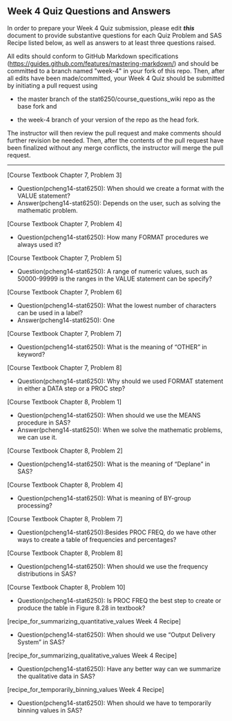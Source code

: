 ## Week 4 Quiz Questions and Answers

In order to prepare your Week 4 Quiz submission, please edit ***this*** document to provide substantive questions for each Quiz Problem and SAS Recipe listed below, as well as answers to at least three questions raised.

All edits should conform to GitHub Markdown specifications (https://guides.github.com/features/mastering-markdown/) and should be committed to a branch named "week-4" in your fork of this repo. Then, after all edits have been made/committed, your Week 4 Quiz should be submitted by initiating a pull request using

- the master branch of the stat6250/course_questions_wiki repo as the base fork and

- the week-4 branch of your version of the repo as the head fork.

The instructor will then review the pull request and make comments should further revision be needed. Then, after the contents of the pull request have been finalized without any merge conflicts, the instructor will merge the pull request.

********************************************************************************



[Course Textbook Chapter 7, Problem 3]
- Question(pcheng14-stat6250): When should we create a format with the VALUE statement?
- Answer(pcheng14-stat6250): Depends on the user, such as solving the mathematic problem.



[Course Textbook Chapter 7, Problem 4]
- Question(pcheng14-stat6250): How many FORMAT procedures we always used it?



[Course Textbook Chapter 7, Problem 5]
- Question(pcheng14-stat6250): A range of numeric values, such as 50000-99999 is the ranges in the VALUE statement can be specify?



[Course Textbook Chapter 7, Problem 6]
- Question(pcheng14-stat6250): What the lowest number of characters can be used in a label?
- Answer(pcheng14-stat6250): One



[Course Textbook Chapter 7, Problem 7]
- Question(pcheng14-stat6250): What is the meaning of “OTHER” in keyword?



[Course Textbook Chapter 7, Problem 8]
- Question(pcheng14-stat6250): Why should we used FORMAT statement in either a DATA step or a PROC step?



[Course Textbook Chapter 8, Problem 1]
- Question(pcheng14-stat6250): When should we use the MEANS procedure in SAS?
- Answer(pcheng14-stat6250): When we solve the mathematic problems, we can use it.



[Course Textbook Chapter 8, Problem 2]
- Question(pcheng14-stat6250): What is the meaning of “Deplane” in SAS?



[Course Textbook Chapter 8, Problem 4]
- Question(pcheng14-stat6250): What is meaning of BY-group processing?



[Course Textbook Chapter 8, Problem 7]
- Question(pcheng14-stat6250):Besides PROC FREQ, do we have other ways to create a table of frequencies and percentages?



[Course Textbook Chapter 8, Problem 8]
- Question(pcheng14-stat6250): When should we use the frequency distributions in SAS?



[Course Textbook Chapter 8, Problem 10]
- Question(pcheng14-stat6250): Is PROC FREQ the best step to create or produce the table in Figure 8.28 in textbook?



[recipe_for_summarizing_quantitative_values Week 4 Recipe]
- Question(pcheng14-stat6250): When should we use “Output Delivery System” in SAS?



[recipe_for_summarizing_qualitative_values Week 4 Recipe]
- Question(pcheng14-stat6250): Have any better way can we summarize the qualitative data in SAS?



[recipe_for_temporarily_binning_values Week 4 Recipe]
- Question(pcheng14-stat6250): When should we have to temporarily binning values in SAS?



